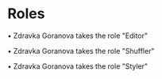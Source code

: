 # Roles 
• Zdravka Goranova takes the role "Editor" 

• Zdravka Goranova takes the role "Shuffler" 

• Zdravka Goranova takes the role "Styler"
